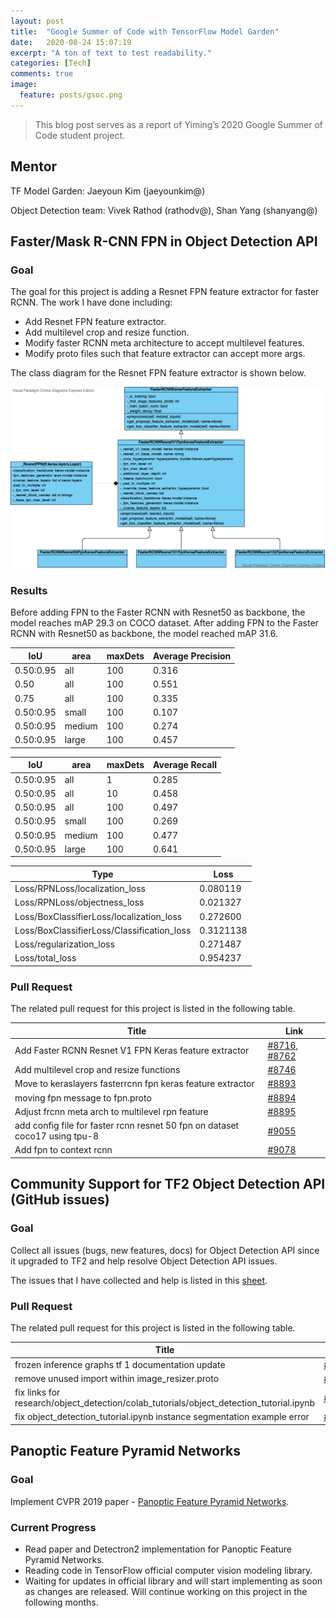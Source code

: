 ```yaml
---
layout: post
title:  "Google Summer of Code with TensorFlow Model Garden"
date:   2020-08-24 15:07:19
excerpt: "A ton of text to test readability."
categories: [Tech]
comments: true
image:
  feature: posts/gsoc.png
---
```


> This blog post serves as a report of Yiming’s 2020 Google Summer of Code student project.

## Mentor

TF Model Garden: Jaeyoun Kim (jaeyounkim@)

Object Detection team: Vivek Rathod (rathodv@), Shan Yang (shanyang@) 

## Faster/Mask R-CNN FPN in Object Detection API
### Goal

The goal for this project is adding a Resnet FPN feature extractor for faster RCNN. The work I have done including:
* Add Resnet FPN feature extractor.
* Add multilevel crop and resize function.
* Modify faster RCNN meta architecture to accept multilevel features.
* Modify proto files such that feature extractor can accept more args.

The class diagram for the Resnet FPN feature extractor is shown below.

![class_diagram](/img/posts/class_diagram.png)

### Results

Before adding FPN to the Faster RCNN with Resnet50 as backbone, the model reaches mAP 29.3 on COCO dataset. After adding FPN to the Faster RCNN with Resnet50 as backbone, the model reached mAP 31.6.


IoU       | area  | maxDets | Average Precision
----------|-------|---------|------------------
0.50:0.95 | all   | 100     | 0.316
0.50      | all   | 100     | 0.551
0.75      | all   | 100     | 0.335
0.50:0.95 | small | 100     | 0.107
0.50:0.95 | medium| 100     | 0.274
0.50:0.95 | large | 100     | 0.457


IoU       | area  | maxDets | Average Recall
----------|-------|---------|------------------
0.50:0.95 | all   | 1       | 0.285
0.50:0.95 | all   | 10      | 0.458
0.50:0.95 | all   | 100     | 0.497
0.50:0.95 | small | 100     | 0.269
0.50:0.95 | medium| 100     | 0.477
0.50:0.95 | large | 100     | 0.641

Type                                       | Loss
-------------------------------------------|-------
Loss/RPNLoss/localization_loss             | 0.080119
Loss/RPNLoss/objectness_loss               | 0.021327
Loss/BoxClassifierLoss/localization_loss   | 0.272600
Loss/BoxClassifierLoss/Classification_loss | 0.3121138
Loss/regularization_loss                   | 0.271487
Loss/total_loss                            | 0.954237

### Pull Request
The related pull request for this project is listed in the following table.

Title                                      | Link
-------------------------------------------|-------
Add Faster RCNN Resnet V1 FPN Keras feature extractor | [#8716](https://github.com/tensorflow/models/pull/8716), [#8762](https://github.com/tensorflow/models/pull/8762)
Add multilevel crop and resize functions              | [#8746](https://github.com/tensorflow/models/pull/8746)
Move to keraslayers fasterrcnn fpn keras feature extractor   | [#8893](https://github.com/tensorflow/models/pull/8893)
moving fpn message to fpn.proto | [#8894](https://github.com/tensorflow/models/pull/8894)
Adjust frcnn meta arch to multilevel rpn feature | [#8895](https://github.com/tensorflow/models/pull/8895)
add config file for faster rcnn resnet 50 fpn on dataset coco17 using tpu-8                          | [#9055](https://github.com/tensorflow/models/pull/9055)
Add fpn to context rcnn | [#9078](https://github.com/tensorflow/models/pull/9078)



## Community Support for TF2 Object Detection API (GitHub issues)
### Goal
Collect all issues (bugs, new features, docs) for Object Detection API since it upgraded to TF2 and help resolve Object Detection API issues. 

The issues that I have collected and help is listed in this [sheet](https://docs.google.com/spreadsheets/d/1q8t4TO455IWHbMsb9AKlsUxgogLwCqqhe73DXi82B8Y/edit?usp=sharing).

### Pull Request
The related pull request for this project is listed in the following table.

Title                                      | Link
-------------------------------------------|-------
frozen inference graphs tf 1 documentation update | [#8984](https://github.com/tensorflow/models/pull/8984)
remove unused import within image_resizer.proto | [#8954](https://github.com/tensorflow/models/pull/8954)
fix links for research/object_detection/colab_tutorials/object_detection_tutorial.ipynb | [#8985](https://github.com/tensorflow/models/pull/8985)
fix object_detection_tutorial.ipynb instance segmentation example error | [#8978](https://github.com/tensorflow/models/pull/8978)



## Panoptic Feature Pyramid Networks

### Goal
Implement CVPR 2019 paper - [Panoptic Feature Pyramid Networks](https://arxiv.org/abs/1901.02446).

### Current Progress
* Read paper and Detectron2 implementation for Panoptic Feature Pyramid Networks.
* Reading code in TensorFlow official computer vision modeling library.
* Waiting for updates in official library and will start implementing as soon as changes are released. Will continue working on this project in the following months.




